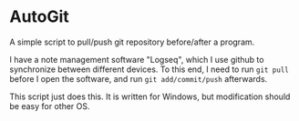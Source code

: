 # AutoGit
A simple script to pull/push git repository before/after a program.

I have a note management software "Logseq", which I use github to synchronize between different devices. To this end, I need to run `git pull` before I open the software, and run `git add/commit/push` afterwards.

This script just does this. It is written for Windows, but modification should be easy for other OS.

